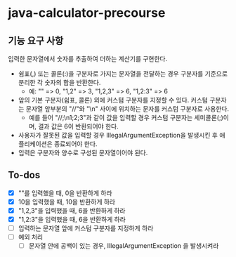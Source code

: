 # java-calculator-precourse

## 기능 요구 사항
입력한 문자열에서 숫자를 추출하여 더하는 계산기를 구현한다.

- 쉼표(,) 또는 콜론(:)을 구분자로 가지는 문자열을 전달하는 경우 구분자를 기준으로 분리한 각 숫자의 합을 반환한다.
  - 예: "" => 0, "1,2" => 3, "1,2,3" => 6, "1,2:3" => 6
- 앞의 기본 구분자(쉼표, 콜론) 외에 커스텀 구분자를 지정할 수 있다. 커스텀 구분자는 문자열 앞부분의 "//"와 "\n" 사이에 위치하는 문자를 커스텀 구분자로 사용한다.
  - 예를 들어 "//;\n1;2;3"과 같이 값을 입력할 경우 커스텀 구분자는 세미콜론(;)이며, 결과 값은 6이 반환되어야 한다.
- 사용자가 잘못된 값을 입력할 경우 IllegalArgumentException을 발생시킨 후 애플리케이션은 종료되어야 한다.
- 입력은 구분자와 양수로 구성된 문자열이어야 된다.

## To-dos
- [x] ""를 입력했을 때, 0을 반환하게 하라
- [x] 10을 입력했을 때, 10을 반환하게 하라
- [x] "1,2,3"을 입력했을 때, 6을 반환하게 하라
- [x] "1,2:3"을 입력했을 때, 6을 반환하게 하라
- [ ] 입력하는 문자열 앞에 커스텀 구분자를 지정하게 하라
- [ ] 예외 처리
  - [ ] 문자열 안에 공백이 있는 경우, IllegalArgumentException 을 발생시켜라
